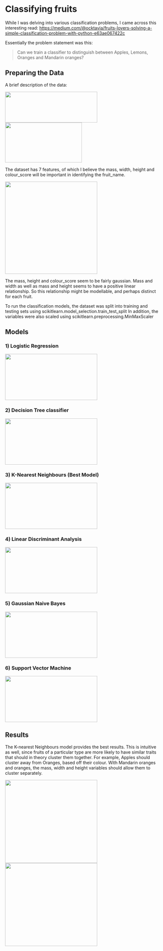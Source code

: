 # Classifying fruits
While I was delving into various classification problems, I came across this interesting read: https://medium.com/@ocktavia/fruits-lovers-solving-a-simple-classification-problem-with-python-e63ae067422c

Essentially the problem statement was this:
> Can we train a classifier to distinguish between Apples, Lemons, Oranges and Mandarin oranges?

## Preparing the Data

A brief description of the data:

<img src="https://github.com/jjasim/fruits-classification-with-npp/blob/main/images/data.PNG" width="300" height="100">
<img src="https://github.com/jjasim/fruits-classification-with-npp/blob/main/images/Table.PNG" width="250" height="130">

The dataset has 7 features, of which I believe the mass, width, height and colour_score will be important in identifying the fruit_name. 

<img src="https://github.com/jjasim/fruits-classification-with-npp/blob/main/images/distributions.png" width="300" height="300">

The mass, height and colour_score seem to be fairly gaussian. Mass and width as well as mass and height seems to have a positive linear relationship.
So this relationship might be modellable, and perhaps distinct for each fruit. 

To run the classification models, the dataset was split into training and testing sets using scikitlearn.model_selection.train_test_split
In addition, the variables were also scaled using scikitlearn.preprocessing.MinMaxScaler

## Models
### 1) Logistic Regression
<img src="https://github.com/jjasim/fruits-classification-with-npp/blob/main/images/logistic.PNG" width="300" height="150">

### 2) Decision Tree classifier
<img src="https://github.com/jjasim/fruits-classification-with-npp/blob/main/images/Tree.PNG" width="300" height="150">

### 3) **K-Nearest Neighbours (Best Model)**
<img src="https://github.com/jjasim/fruits-classification-with-npp/blob/main/images/K-nearest.PNG" width="300" height="150">

### 4) Linear Discriminant Analysis
<img src="https://github.com/jjasim/fruits-classification-with-npp/blob/main/images/Linear%20discriminant.PNG" width="300" height="150">

### 5) Gaussian Naive Bayes
<img src="https://github.com/jjasim/fruits-classification-with-npp/blob/main/images/Gaussian.PNG" width="300" height="150">

### 6) Support Vector Machine
<img src="https://github.com/jjasim/fruits-classification-with-npp/blob/main/images/Support%20Vector%20Machine.PNG" width="300" height="150">

## Results
The K-nearest Neighbours model provides the best results. This is intuitive as well, since fruits of a particular type are more likely to have similar traits that should in theory cluster them together. For example, Apples should cluster away from Oranges, based off their colour. With Mandarin oranges and oranges, the mass, width and height variables should allow them to cluster separately. 

<img src="https://github.com/jjasim/fruits-classification-with-npp/blob/main/images/clustering.PNG" width="300" height="270">
<img src="https://github.com/jjasim/fruits-classification-with-npp/blob/main/images/k%20selection.PNG" width="300" height="270">
